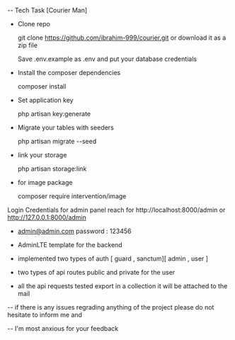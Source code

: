 -- Tech Task [Courier Man]

- Clone repo

    git clone https://github.com/ibrahim-999/courier.git or download it as a zip file

    Save .env.example as .env and put your database credentials


- Install the composer dependencies

    composer install


- Set application key

    php artisan key:generate


- Migrate your tables with seeders

    php artisan migrate --seed


- link your storage

    php artisan storage:link


- for image package 

    composer require intervention/image

Login Credentials for admin panel reach for http://localhost:8000/admin or http://127.0.0.1:8000/admin

- admin@admin.com password : 123456 

- AdminLTE template for the backend

- implemented two types of auth [ guard , sanctum][ admin , user ]
- two types of api routes public and private for the user
- all the api requests tested export in a collection it will be attached to the mail


-- if there is any issues regrading anything of the project please do not hesitate to inform me and 

-- I'm most anxious for your feedback

